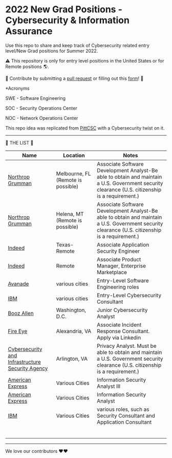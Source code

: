 # 2022 New Grad Positions - Cybersecurity & Information Assurance 


Use this repo to share and keep track of Cybersecurity related entry level/New Grad positions for Summer 2022. 

⚠️ This repository is only for entry level positions in the United States or for Remote positions 🌎.

🤗 Contribute by submitting a [pull request](https://github.com/susam/gitpr#create-pull-request) or filling out this [form](https://forms.gle/SCt2YcxzpPvEWoEU7)! 🤗

*Acronyms

SWE - Software Engineering

SOC - Security Operations Center

NOC - Network Operations Center 

This repo idea was replicated from [PittCSC](https://github.com/pittcsc) with a Cybersecurity twist on it. 

-------------------------------------------------------------------------

📝 THE LIST 📝

|     Name      |   Location    |    Notes      |
| ------------- | ------------- | ------------  |
| [Northrop Grumman](https://www.northropgrumman.com/jobs/Melbourne-----FL/Information-Technology/21010154/associate-software-development-analyst/)  | Melbourne, FL (Remote is possible)| Associate Software Development Analyst-Be able to obtain and maintain a U.S. Government security clearance (U.S. citizenship is a requirement.)|
| [Northrop Grumman]()  | Helena, MT (Remote is possible)  |Associate Software Development Analyst-Be able to obtain and maintain a U.S. Government security clearance (U.S. citizenship is a requirement.)|
| [Indeed](https://www.indeed.com/viewjob?jk=1109bb2ee65ac49d&tk=1fev9fspisabt802)  | Texas-Remote  | Associate Application Security Engineer |
| [Indeed](https://www.indeed.com/viewjob?jk=7bee612740042bcd&tk=1fev9fspisabt802)  | Remote  | Associate Product Manager, Enterprise Marketplace | 
|[Avanade](https://careers.avanade.com/jobsenusurl/JobDetail/Entry-Level-North-America-General-Opportunities/26060?source=LinkedIn)|various cities| Entry-Level Software Engineering roles |
| [IBM](https://careers.ibm.com/job/13738065/entry-level-cybersecurity-consultant-2022-remote/?codes=SN_LinkedIn&Codes=SN_LinkedIn)| various cities | Entry-Level Cybersecurity Consultant |
|[Booz Allen](https://careers.boozallen.com/talent/JobDetail/Washington-Cybersecurity-Analyst-Junior-R0117298/45338?utm_campaign=google_jobs_apply&utm_source=google_jobs_apply&utm_medium=organic)|Washington, D.C. | Junior Cybersecurity Analyst |
|[Fire Eye](https://www.linkedin.com/jobs/view/associate-incident-response-consultant-entry-level-2022-at-fireeye-inc-2698127292/?utm_campaign=google_jobs_apply&utm_source=google_jobs_apply&utm_medium=organic)| Alexandria, VA | Associate Incident Response Consultant. Apply via Linkedin | 
|[Cybersecurity and Infrastructure Security Agency](https://www.usajobs.gov/GetJob/ViewDetails/611176700)| Arlington, VA | Privacy Analyst. Must be able to obtain and maintain a U.S. Government security clearance (U.S. citizenship is a requirement.)|
|[American Express](https://aexp.eightfold.ai/careers?pid=8750864&query=Information%20Security&domain=aexp.com&triggerGoButton=false)| Various Cities | Information Security Analyst III |
|[American Express](https://aexp.eightfold.ai/careers?pid=7251418&query=Information%20Security&domain=aexp.com&triggerGoButton=false)| Various Cities | Information Security Analyst | 
|[IBM](https://www.ibm.com/us-en/employment/entrylevel/)| Various Cities | various roles, such as Security Consultant and Application Consultant |
|[]()|
|[]()|
|[]()|
|[]()|
|[]()|
|[]()|





<!--- 
| Content Cell  | Content Cell  |
| Content Cell  | Content Cell  |
| Content Cell  | Content Cell  |
| Content Cell  | Content Cell  |
| Content Cell  | Content Cell  |
| Content Cell  | Content Cell  |
| Content Cell  | Content Cell  |
 --->

--------------------------------------------------------------------------


We love our contributors ❤️❤️
